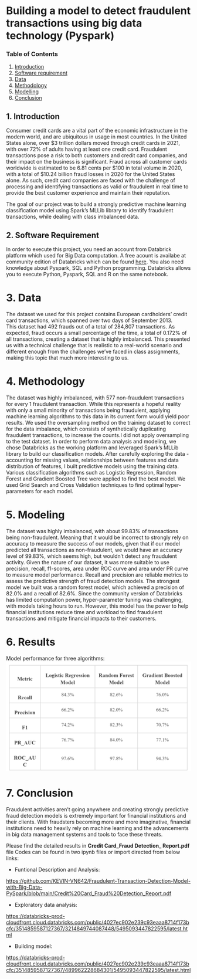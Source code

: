 # Building a model to detect fraudulent transactions using big data technology (Pyspark)

### Table of Contents
1. [Introduction](#intro)
2. [Software requirement](#require)
3. [Data](#data)
4. [Methodology](#method)
5. [Modelling](#model)
6. [Conclusion](#conclude)


## 1. Introduction <a id="intro"></a>

Consumer credit cards are a vital part of the economic infrastructure in the modern world, and are ubiquitous in usage in most countries. In the United States alone, over $3 trillion dollars moved through credit cards in 2021, with over 72% of adults having at least one credit card. 
Fraudulent transactions pose a risk to both customers and credit card companies, and their impact on the business is significant. Fraud across all customer cards worldwide is estimated to be 6.81 cents per $100 in total volume in 2020, with a total of $10.24 billion fraud losses in 2020 for the United States alone. As such, credit card companies are faced with the challenge of processing and identifying transactions as valid or fraudulent in real time to provide the best customer experience and maintain their reputation. 

The goal of our project was to build a strongly predictive machine learning classification model using Spark’s MLLib library to identify fraudulent transactions, while dealing with class imbalanced data.

## 2. Software Requirement <a id="require"></a>
In order to execute this project, you need an account from Databrick platform which used for Big Data computation. A free acount is availabe at community edition of Databricks which can be found [here](https://community.cloud.databricks.com/login.html). You also need knowledge about Pyspark, SQL and Python programming. Databricks allows you to execute Python, Pyspark, SQL and R on the same notebook.

# 3. Data <a id="data"></a>
The dataset we used for this project contains European cardholders’ credit card transactions, which spanned over two days of September 2013.  
This dataset had 492 frauds out of a total of 284,807 transactions. As expected, fraud occurs a small percentage of the time, a total of 0.172% of all transactions, creating a dataset that is highly imbalanced. This presented us with a technical challenge that is realistic to a real-world scenario and different enough from the challenges we’ve faced in class assignments, making this topic that much more interesting to us.

# 4. Methodology <a id="method"></a>

The dataset was highly imbalanced, with 577 non-fraudulent transactions for every 1 fraudulent transaction. While this represents a hopeful reality with only a small minority of transactions being fraudulent, applying machine learning algorithms to this data in its current form would yield poor results. We used the oversampling method on the training dataset to correct for the data imbalance, which consists of synthetically duplicating fraudulent transactions, to increase the counts.I did not apply oversampling to the test dataset.
In order to perform data analysis and modeling, we chose Databricks as the working platform and leveraged Spark’s MLLib library to build our classification models. After carefully exploring the data - accounting for missing values, relationships between features and data distribution of features, I built predictive models using the training data. Various classification algorithms such as Logistic Regression, Random Forest and Gradient Boosted Tree were applied to find the best model. We used Grid Search and Cross Validation techniques to find optimal hyper-parameters for each model. 

# 5. Modeling<a id="model"></a>
The dataset was highly imbalanced, with about 99.83% of transactions being non-fraudulent. Meaning that it would be incorrect to strongly rely on accuracy to measure the success of our models, given that if our model predicted all transactions as non-fraudulent, we would have an accuracy level of 99.83%, which seems high, but wouldn’t detect any fraudulent activity. 
Given the nature of our dataset, it was more suitable to use precision, recall, f1-scores, area under ROC curve and area under PR curve to measure model performance. Recall and precision are reliable metrics to assess the predictive strength of fraud detection models.
The strongest model we built was a random forest model, which achieved a precision of 82.0% and a recall of 82.6%. Since the community version of Databricks has limited computation power, hyper-parameter tuning was challenging, with models taking hours to run. However, this model has the power to help financial institutions reduce time and workload to find fraudulent transactions and mitigate financial impacts to their 
customers. 
# 6. Results
Model performance for three algorithms:
![Result](https://github.com/KEVIN-VN642/Fraudulent-Transaction-Detection-Model-with-Big-Data-PySpark/blob/main/Model%20Performance.png)

# 7. Conclusion<a id="conclude"></a>
Fraudulent activities aren’t going anywhere and creating strongly predictive fraud detection models is extremely important for financial institutions and their clients. With fraudsters becoming more and more imaginative, financial institutions need to heavily rely on machine learning and the advancements in big data management systems and tools to face these threats.

Please find the detailed results in <b>Credit Card_Fraud Detection_ Report.pdf</b> file
Codes can be found in two ipynb files or import directed from below links:

- Funtional Description and Analysis:
  
https://github.com/KEVIN-VN642/Fraudulent-Transaction-Detection-Model-with-Big-Data-PySpark/blob/main/Credit%20Card_Fraud%20Detection_Report.pdf
- Exploratory data analysis:
  
https://databricks-prod-cloudfront.cloud.databricks.com/public/4027ec902e239c93eaaa8714f173bcfc/3514859587127367/3214849744087448/5495093447822595/latest.html
- Building model:
  
https://databricks-prod-cloudfront.cloud.databricks.com/public/4027ec902e239c93eaaa8714f173bcfc/3514859587127367/489962228684301/5495093447822595/latest.html

